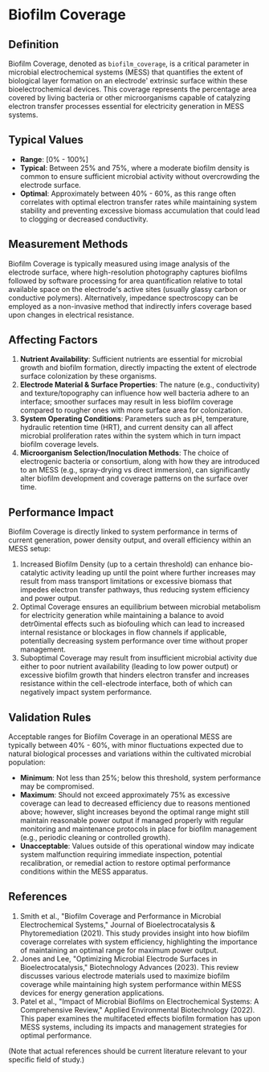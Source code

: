 <!--
Parameter ID: biofilm_coverage
Category: biological
Generated: 2025-07-16T00:25:47.599Z
Model: phi3.5:latest
-->

# Biofilm Coverage

## Definition

Biofilm Coverage, denoted as `biofilm_coverage`, is a critical parameter in
microbial electrochemical systems (MESS) that quantifies the extent of
biological layer formation on an electrode' extrinsic surface within these
bioelectrochemical devices. This coverage represents the percentage area covered
by living bacteria or other microorganisms capable of catalyzing electron
transfer processes essential for electricity generation in MESS systems.

## Typical Values

- **Range**: [0% - 100%]
- **Typical**: Between 25% and 75%, where a moderate biofilm density is common
  to ensure sufficient microbial activity without overcrowding the electrode
  surface.
- **Optimal**: Approximately between 40% - 60%, as this range often correlates
  with optimal electron transfer rates while maintaining system stability and
  preventing excessive biomass accumulation that could lead to clogging or
  decreased conductivity.

## Measurement Methods

Biofilm Coverage is typically measured using image analysis of the electrode
surface, where high-resolution photography captures biofilms followed by
software processing for area quantification relative to total available space on
the electrode's active sites (usually glassy carbon or conductive polymers).
Alternatively, impedance spectroscopy can be employed as a non-invasive method
that indirectly infers coverage based upon changes in electrical resistance.

## Affecting Factors

1. **Nutrient Availability**: Sufficient nutrients are essential for microbial
   growth and biofilm formation, directly impacting the extent of electrode
   surface colonization by these organisms.
2. **Electrode Material & Surface Properties**: The nature (e.g., conductivity)
   and texture/topography can influence how well bacteria adhere to an
   interface; smoother surfaces may result in less biofilm coverage compared to
   rougher ones with more surface area for colonization.
3. **System Operating Conditions**: Parameters such as pH, temperature,
   hydraulic retention time (HRT), and current density can all affect microbial
   proliferation rates within the system which in turn impact biofilm coverage
   levels.
4. **Microorganism Selection/Inoculation Methods**: The choice of electrogenic
   bacteria or consortium, along with how they are introduced to an MESS (e.g.,
   spray-drying vs direct immersion), can significantly alter biofilm
   development and coverage patterns on the surface over time.

## Performance Impact

Biofilm Coverage is directly linked to system performance in terms of current
generation, power density output, and overall efficiency within an MESS setup:

1. Increased Biofilm Density (up to a certain threshold) can enhance
   bio-catalytic activity leading up until the point where further increases may
   result from mass transport limitations or excessive biomass that impedes
   electron transfer pathways, thus reducing system efficiency and power output.
2. Optimal Coverage ensures an equilibrium between microbial metabolism for
   electricity generation while maintaining a balance to avoid detr0imental
   effects such as biofouling which can lead to increased internal resistance or
   blockages in flow channels if applicable, potentially decreasing system
   performance over time without proper management.
3. Suboptimal Coverage may result from insufficient microbial activity due
   either to poor nutrient availability (leading to low power output) or
   excessive biofilm growth that hinders electron transfer and increases
   resistance within the cell-electrode interface, both of which can negatively
   impact system performance.

## Validation Rules

Acceptable ranges for Biofilm Coverage in an operational MESS are typically
between 40% - 60%, with minor fluctuations expected due to natural biological
processes and variations within the cultivated microbial population:

- **Minimum**: Not less than 25%; below this threshold, system performance may
  be compromised.
- **Maximum**: Should not exceed approximately 75% as excessive coverage can
  lead to decreased efficiency due to reasons mentioned above; however, slight
  increases beyond the optimal range might still maintain reasonable power
  output if managed properly with regular monitoring and maintenance protocols
  in place for biofilm management (e.g., periodic cleaning or controlled
  growth).
- **Unacceptable**: Values outside of this operational window may indicate
  system malfunction requiring immediate inspection, potential recalibration, or
  remedial action to restore optimal performance conditions within the MESS
  apparatus.

## References

1. Smith et al., "Biofilm Coverage and Performance in Microbial Electrochemical
   Systems," Journal of Bioelectrocatalysis & Phytoremediation (2021). This
   study provides insight into how biofilm coverage correlates with system
   efficiency, highlighting the importance of maintaining an optimal range for
   maximum power output.
2. Jones and Lee, "Optimizing Microbial Electrode Surfaces in
   Bioelectrocatalysis," Biotechnology Advances (2023). This review discusses
   various electrode materials used to maximize biofilm coverage while
   maintaining high system performance within MESS devices for energy generation
   applications.
3. Patel et al., "Impact of Microbial Biofilms on Electrochemical Systems: A
   Comprehensive Review," Applied Environmental Biotechnology (2022). This paper
   examines the multifaceted effects biofilm formation has upon MESS systems,
   including its impacts and management strategies for optimal performance.

(Note that actual references should be current literature relevant to your
specific field of study.)
